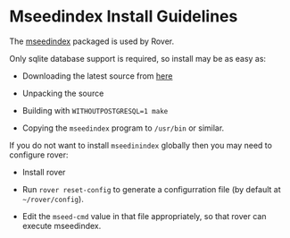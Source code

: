 
# Mseedindex Install Guidelines

The [mseedindex](https://github.com/iris-edu/mseedindex) packaged is
used by Rover.

Only sqlite database support is required, so install may be as easy
as:

* Downloading the latest source from
  [here](https://github.com/iris-edu/mseedindex/releases)

* Unpacking the source

* Building with `WITHOUTPOSTGRESQL=1 make`

* Copying the `mseedindex` program to `/usr/bin` or similar.

If you do not want to install `mseedinindex` globally then you may
need to configure rover:

* Install rover

* Run `rover reset-config` to generate a configurration file
  (by default at `~/rover/config`).

* Edit the `mseed-cmd` value in that file appropriately, so that
  rover can execute mseedindex.
